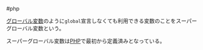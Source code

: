  #php 

[グローバル変数](グローバル変数.md)のように`global`宣言しなくても利用できる変数のことをスーパーグローバル変数という。

スーパーグローバル変数は[PHP](PHP.md)で最初から定義済みとなっている。